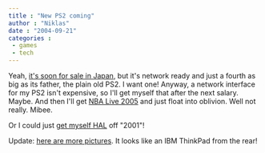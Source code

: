 ```yaml
---
title : "New PS2 coming"
author : "Niklas"
date : "2004-09-21"
categories : 
 - games
 - tech
---
```


Yeah, [it's soon for sale in Japan](http://biz.yahoo.com/prnews/040921/sftu069b_1.html), but it's network ready and just a fourth as big as its father, the plain old PS2. I want one! Anyway, a network interface for my PS2 isn't expensive, so I'll get myself that after the next salary. Maybe. And then I'll get [NBA Live 2005](http://www.easports.com/games/nbalive2005/home.jsp) and just float into oblivion. Well not really. Mibee.

Or I could just [get myself HAL](http://cgi.ebay.com/ws/eBayISAPI.dll?ViewItem&item=3840166200&category=60360&ssPageName=ADME:B:EF:US:1#ebayphotohosting) off "2001"!

Update: [here are more pictures](http://www.engadget.com/entry/8413288107686276). It looks like an IBM ThinkPad from the rear!
